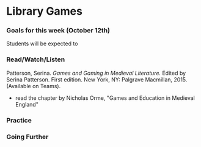 # Library Games

### Goals for this week (October 12th)

Students will be expected to&#x20;

###



### Read/Watch/Listen

Patterson, Serina. _Games and Gaming in Medieval Literature._ Edited by Serina Patterson. First edition. New York, NY: Palgrave Macmillan, 2015. (Available on Teams).

* read the chapter by Nicholas Orme, "Games and Education in Medieval England"

### Practice



### Going Further

